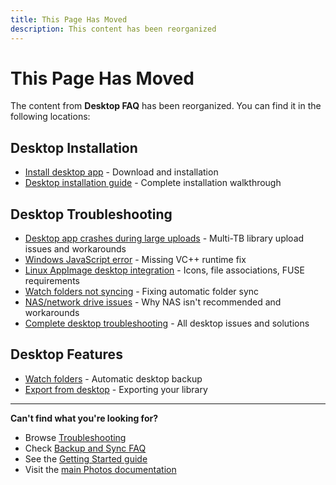 ```yaml
---
title: This Page Has Moved
description: This content has been reorganized
---
```


# This Page Has Moved

The content from **Desktop FAQ** has been reorganized. You can find it in the following locations:

## Desktop Installation
- [Install desktop app](/photos/faq/account-creation#install-desktop) - Download and installation
- [Desktop installation guide](/photos/getting-started/installation) - Complete installation walkthrough

## Desktop Troubleshooting
- [Desktop app crashes during large uploads](/photos/faq/troubleshooting#desktop-large-uploads) - Multi-TB library upload issues and workarounds
- [Windows JavaScript error](/photos/faq/troubleshooting) - Missing VC++ runtime fix
- [Linux AppImage desktop integration](/photos/faq/troubleshooting#appimage-integration) - Icons, file associations, FUSE requirements
- [Watch folders not syncing](/photos/faq/troubleshooting#watch-folders-troubleshooting) - Fixing automatic folder sync
- [NAS/network drive issues](/photos/faq/troubleshooting#nas) - Why NAS isn't recommended and workarounds
- [Complete desktop troubleshooting](/photos/faq/troubleshooting) - All desktop issues and solutions

## Desktop Features
- [Watch folders](/photos/features/backup-and-sync/watch-folders) - Automatic desktop backup
- [Export from desktop](/photos/features/backup-and-sync/export) - Exporting your library

---

**Can't find what you're looking for?**
- Browse [Troubleshooting](/photos/faq/troubleshooting)
- Check [Backup and Sync FAQ](/photos/faq/backup-and-sync)
- See the [Getting Started guide](/photos/getting-started/)
- Visit the [main Photos documentation](/photos/)
